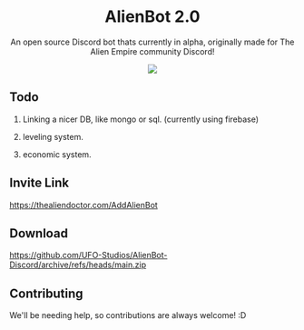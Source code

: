 ### <h1 align="center">AlienBot 2.0</h1>

<p align="center">An open source Discord bot thats currently in alpha, originally made for The Alien Empire community Discord!<p>

<p align="center">
  <img src="https://github.com/UFO-Studios/AlienBot-2.0/actions/workflows/pmd.yml/badge.svg" />
</p>

## Todo

1. Linking a nicer DB, like mongo or sql. (currently using firebase)

2. leveling system.

3. economic system.

## Invite Link

https://thealiendoctor.com/AddAlienBot

## Download 

https://github.com/UFO-Studios/AlienBot-Discord/archive/refs/heads/main.zip

## Contributing

We'll be needing help, so contributions are always welcome! :D
